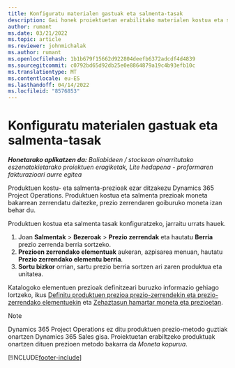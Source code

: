 ```yaml
---
title: Konfiguratu materialen gastuak eta salmenta-tasak
description: Gai honek proiektuetan erabilitako materialen kostua eta salmenta tasak nola ezarri jakiteko informazioa eskaintzen du.
author: rumant
ms.date: 03/21/2022
ms.topic: article
ms.reviewer: johnmichalak
ms.author: rumant
ms.openlocfilehash: 1b1b679f15662d922804deefb6372adcdf4d4839
ms.sourcegitcommit: c0792bd65d92db25e0e8864879a19c4b93efb10c
ms.translationtype: MT
ms.contentlocale: eu-ES
ms.lasthandoff: 04/14/2022
ms.locfileid: "8576853"
---
```

# <a name="set-up-cost-and-sales-rates-for-materials"></a>Konfiguratu materialen gastuak eta salmenta-tasak

_**Honetarako aplikatzen da:** Baliabideen / stockean oinarritutako eszenatokietarako proiektuen eragiketak, Lite hedapena - proformaren fakturazioari aurre egitea_

Produktuen kostu- eta salmenta-prezioak ezar ditzakezu Dynamics 365 Project Operations. Produktuen kostua eta salmenta prezioak moneta bakarrean zerrendatu daitezke, prezio zerrendaren goiburuko moneta izan behar du.

Produktuen kostua eta salmenta tasak konfiguratzeko, jarraitu urrats hauek. 

1. Joan **Salmentak** > **Bezeroak** > **Prezio zerrendak** eta hautatu **Berria** prezio zerrenda berria sortzeko. 
2. **Prezioen zerrendako elementuak** aukeran, azpisarea menuan, hautatu **Prezio zerrendako elementu berria**. 
3. **Sortu bizkor** orrian, sartu prezio berria sortzen ari zaren produktua eta unitatea.

Katalogoko elementuen prezioak definitzeari buruzko informazio gehiago lortzeko, ikus [Definitu produktuen prezioa prezio-zerrendekin eta prezio-zerrendako elementuekin](/dynamics365/sales/create-price-lists-price-list-items-define-pricing-products) eta [Zehaztasun hamartar moneta eta prezioetan](/dynamics365/sales/decimal-precision-currency-pricing).
> [!NOTE]
> Dynamics 365 Project Operations ez ditu produktuen prezio-metodo guztiak onartzen Dynamics 365 Sales gisa. Proiektuetan erabiltzeko produktuak onartzen dituen prezioen metodo bakarra da *Moneta kopurua*.


[!INCLUDE[footer-include](../includes/footer-banner.md)]
